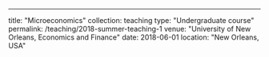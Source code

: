 ---
title: "Microeconomics"
collection: teaching
type: "Undergraduate course"
permalink: /teaching/2018-summer-teaching-1
venue: "University of New Orleans, Economics and Finance"
date: 2018-06-01
location: "New Orleans, USA"

